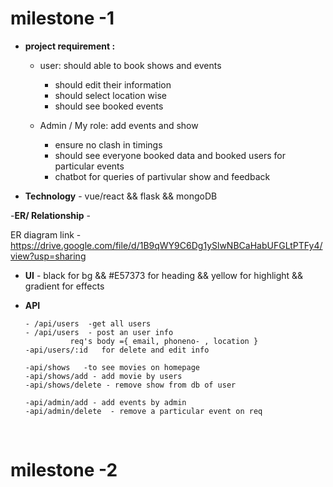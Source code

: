 # milestone -1 

- **project requirement :**
  - user: should able to book shows and events
      - should edit their information
      - should select location wise
      - should see booked events

  - Admin / My role: add events and show 
      - ensure no clash in timings
      - should see everyone booked data and booked users for particular events
      - chatbot for queries of partivular show and feedback 

- **Technology** - vue/react  && flask  && mongoDB

-**ER/ Relationship**  -

ER diagram link   -  https://drive.google.com/file/d/1B9qWY9C6Dg1ySlwNBCaHabUFGLtPTFy4/view?usp=sharing


- **UI** - black for bg && #E57373  for heading && yellow for highlight  && gradient for effects

- **API**

      - /api/users  -get all users
      - /api/users  - post an user info
                req's body ={ email, phoneno- , location }
      -api/users/:id   for delete and edit info

      -api/shows   -to see movies on homepage
      -api/shows/add - add movie by users    
      -api/shows/delete - remove show from db of user
 
      -api/admin/add - add events by admin
      -api/admin/delete  - remove a particular event on req

<br>


# milestone -2
   



